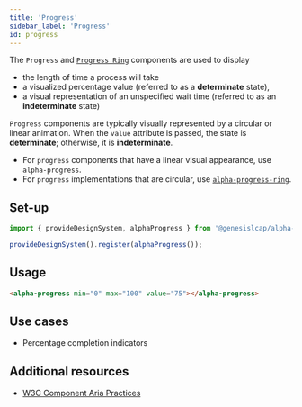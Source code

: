 ```yaml
---
title: 'Progress'
sidebar_label: 'Progress'
id: progress
---
```


The `Progress` and [`Progress Ring`](/web/web-components/presentation/progress-ring/) components are used to display

- the length of time a process will take
- a visualized percentage value (referred to as a **determinate** state), 
- a visual representation of an unspecified wait time (referred to as an **indeterminate** state)

`Progress` components are typically visually represented by a circular or linear animation. When the `value` attribute is passed, the state is **determinate**; otherwise, it is **indeterminate**.

- For `progress` components that have a linear visual appearance, use `alpha-progress`. 
- For `progress` implementations that are circular, use [`alpha-progress-ring`](/web/web-components/presentation/progress-ring/).

## Set-up

```ts
import { provideDesignSystem, alphaProgress } from '@genesislcap/alpha-design-system';

provideDesignSystem().register(alphaProgress());
```

## Usage

```html live
<alpha-progress min="0" max="100" value="75"></alpha-progress>
```

## Use cases

- Percentage completion indicators

## Additional resources

- [W3C Component Aria Practices](https://www.w3.org/TR/wai-aria/#progressbar)
